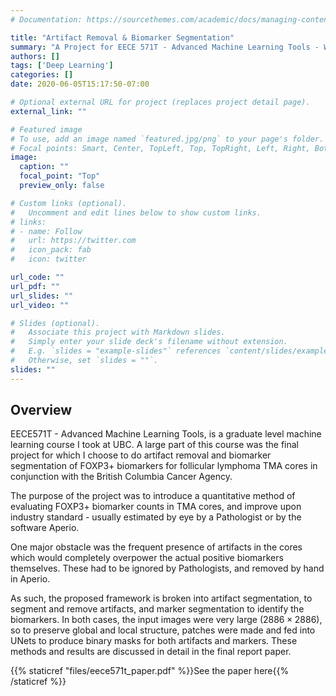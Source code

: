 ```yaml
---
# Documentation: https://sourcethemes.com/academic/docs/managing-content/

title: "Artifact Removal & Biomarker Segmentation"
summary: "A Project for EECE 571T - Advanced Machine Learning Tools - Where I created a pipeline to detect FOXP3+ biomarkers in follicular lymphoma TMA cores."
authors: []
tags: ['Deep Learning']
categories: []
date: 2020-06-05T15:17:50-07:00

# Optional external URL for project (replaces project detail page).
external_link: ""

# Featured image
# To use, add an image named `featured.jpg/png` to your page's folder.
# Focal points: Smart, Center, TopLeft, Top, TopRight, Left, Right, BottomLeft, Bottom, BottomRight.
image:
  caption: ""
  focal_point: "Top"
  preview_only: false

# Custom links (optional).
#   Uncomment and edit lines below to show custom links.
# links:
# - name: Follow
#   url: https://twitter.com
#   icon_pack: fab
#   icon: twitter

url_code: ""
url_pdf: ""
url_slides: ""
url_video: ""

# Slides (optional).
#   Associate this project with Markdown slides.
#   Simply enter your slide deck's filename without extension.
#   E.g. `slides = "example-slides"` references `content/slides/example-slides.md`.
#   Otherwise, set `slides = ""`.
slides: ""
---
```


## Overview

EECE571T - Advanced Machine Learning Tools, is a graduate level machine learning course I took at UBC. A large part of this course was the final project for which I choose to do artifact removal and biomarker segmentation of FOXP3+ biomarkers for follicular lymphoma TMA cores in conjunction with the British Columbia Cancer Agency.

The purpose of the project was to introduce a quantitative method of evaluating FOXP3+ biomarker counts in TMA cores, and improve upon industry standard - usually estimated by eye by a Pathologist or by the software Aperio.

One major obstacle was the frequent presence of artifacts in the cores which would completely overpower the actual positive biomarkers themselves. These had to be ignored by Pathologists, and removed by hand in Aperio.

As such, the proposed framework is broken into artifact segmentation, to segment and remove artifacts, and marker segmentation to identify the biomarkers. In both cases, the input images were very large ($2886\times 2886$), so to preserve global and local structure, patches were made and fed into UNets to produce binary masks for both artifacts and markers. These methods and results are discussed in detail in the final report paper.

{{% staticref "files/eece571t_paper.pdf" %}}See the paper here{{% /staticref %}}
